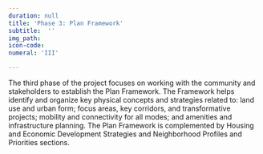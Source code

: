 ```yaml
---
duration: null
title: 'Phase 3: Plan Framework'
subtitle:  ''
img_path:
icon-code:
numeral: 'III'

---
```

The third phase of the project focuses on working with the community and stakeholders to establish the Plan Framework. The Framework helps identify and organize key physical concepts and strategies related to: land use and urban form; focus areas, key corridors, and transformative projects; mobility and connectivity for all modes; and amenities and infrastructure planning. The Plan Framework is complemented by Housing and Economic Development Strategies and Neighborhood Profiles and Priorities sections.

